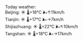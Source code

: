 Today weather:  
Beijing: ☀️   🌡️+18°C 🌬️↑11km/h  
Tianjin: ☀️   🌡️+17°C 🌬️→7km/h  
Shijiazhuang: ☀️   🌡️+22°C 🌬️↖10km/h  
Tangshan: ☀️   🌡️+18°C 🌬️→17km/h  
